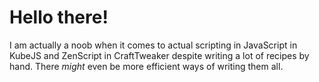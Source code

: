 # Hello there!

I am actually a noob when it comes to actual scripting in JavaScript in KubeJS and ZenScript in CraftTweaker despite writing a lot of recipes by hand. There *might* even be more efficient ways of writing them all. 
